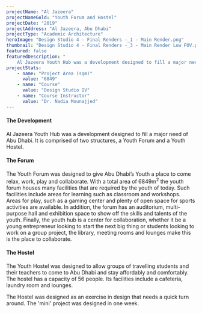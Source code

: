 ```yaml
---
projectName: "Al Jazeera"
projectNameGold: "Youth Forum and Hostel"
projectDate: "2019"
projectAddress: "Al Jazeera, Abu Dhabi"
projectType: "Academic Architecture"
heroImage: "Design Studio 4 - Final Renders -_1 - Main Render.png"
thumbnail: "Design Studio 4 - Final Renders -_3 - Main Render Low FOV.png"
featured: false
featuredDescription: "
    Al Jazeera Youth Hub was a development designed to fill a major need of Abu Dhabi. It is comprised of two structures, a Youth Forum and a Youth Hostel."
projectStats:
    - name: "Project Area (sqm)"
      value: "6849"
    - name: "Course"
      value: "Design Studio IV"
    - name: "Course Instructor"
      value: "Dr. Nadia Mounajjed"
---
```

#### The Development
Al Jazeera Youth Hub was a development designed to fill a major need of Abu Dhabi. It is comprised of two structures, a
 Youth Forum and a Youth Hostel.

#### The Forum
The Youth Forum was designed to give Abu Dhabi’s Youth a place to come relax, work, play and collaborate. With a
 total area of 6849m<sup>2</sup> the youth forum houses many facilities that are required by the youth of today. Such
  facilities include areas for learning such as classroom and workshops. Areas for play, such as a gaming center and plenty of open space for sports activities are available. In addition, the forum has an auditorium, multi-purpose hall and exhibition space to show off the skills and talents of the youth. Finally, the youth hub is a center for collaboration, whether it be a young entrepreneur looking to start the next big thing or students looking to work on a group project, the library, meeting rooms and lounges make this is the place to collaborate.

#### The Hostel
The Youth Hostel was designed to allow groups of travelling students and their teachers to come to Abu Dhabi and stay affordably and comfortably. The hostel has a capacity of 56 people. Its facilities include a cafeteria, laundry room and lounges.

The Hostel was designed as an exercise in design that needs a quick turn around. The 'mini' project was designed in
 one week.
